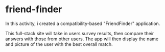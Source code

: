 # friend-finder
In this activity, i created a compatibility-based "FriendFinder" application.

This full-stack site will take in users survey results, then compare their answers with those from other users. The app will then display the name and picture of the user with the best overall match.
